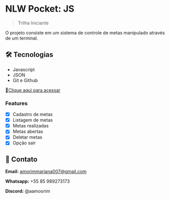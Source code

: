 # NLW Pocket: JS

> Trilha Iniciante

O projeto consiste em um sistema de controle de metas manipulado através de um terminal.

## 🛠️ Tecnologias

- Javascript
- JSON
- Git e Github

🔗[Clique aqui para acessar](https://670f0ea85c232c9833ee5e5d--amoranlwesports.netlify.app)


### Features

- [x] Cadastro de metas
- [x] Listagem de metas
- [x] Metas realizadas
- [x] Metas abertas
- [x] Deletar metas
- [x] Opção sair

## 🌸 Contato
**Email:** amorimmariana007@gmail.com 

**Whatsapp:** +55 85 989273173

**Discord:**  @aamoorim
